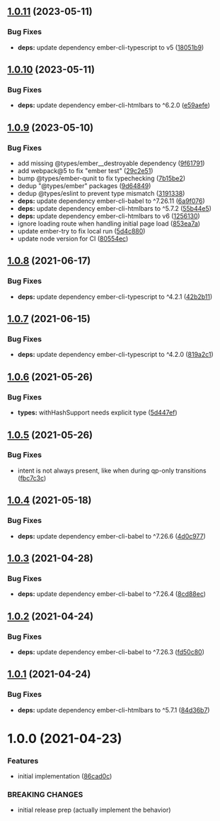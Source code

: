 ## [1.0.11](https://github.com/CrowdStrike/ember-url-hash-polyfill/compare/v1.0.10...v1.0.11) (2023-05-11)


### Bug Fixes

* **deps:** update dependency ember-cli-typescript to v5 ([18051b9](https://github.com/CrowdStrike/ember-url-hash-polyfill/commit/18051b92140ac661dfcde87cd214a77f77c94fee))

## [1.0.10](https://github.com/CrowdStrike/ember-url-hash-polyfill/compare/v1.0.9...v1.0.10) (2023-05-11)


### Bug Fixes

* **deps:** update dependency ember-cli-htmlbars to ^6.2.0 ([e59aefe](https://github.com/CrowdStrike/ember-url-hash-polyfill/commit/e59aefe66db24d1e9116c978de9b02d2e865a29b))

## [1.0.9](https://github.com/CrowdStrike/ember-url-hash-polyfill/compare/v1.0.8...v1.0.9) (2023-05-10)


### Bug Fixes

* add missing @types/ember__destroyable dependency ([9f61791](https://github.com/CrowdStrike/ember-url-hash-polyfill/commit/9f61791b4022e72b4b89c05c641dfabc64b123a4))
* add webpack@5 to fix "ember test" ([29c2e51](https://github.com/CrowdStrike/ember-url-hash-polyfill/commit/29c2e51673e98565a2e6ac7212278a1231a01820))
* bump @types/ember-qunit to fix typechecking ([7b15be2](https://github.com/CrowdStrike/ember-url-hash-polyfill/commit/7b15be23117722cdaa7b0104d6ddfad3a1ff7a3c))
* dedup "@types/ember" packages ([9d64849](https://github.com/CrowdStrike/ember-url-hash-polyfill/commit/9d64849bd07b74c74dc948e356965fa93edcf20b))
* dedup @types/eslint to prevent type mismatch ([3191338](https://github.com/CrowdStrike/ember-url-hash-polyfill/commit/319133833458b86c821f6bddb17f85f14a71b2e2))
* **deps:** update dependency ember-cli-babel to ^7.26.11 ([6a9f076](https://github.com/CrowdStrike/ember-url-hash-polyfill/commit/6a9f076b6a4c3272e0f105b1a4239f7d8439a157))
* **deps:** update dependency ember-cli-htmlbars to ^5.7.2 ([55b44e5](https://github.com/CrowdStrike/ember-url-hash-polyfill/commit/55b44e5d42fdad2da05b4765eb4fccef9106df52))
* **deps:** update dependency ember-cli-htmlbars to v6 ([1256130](https://github.com/CrowdStrike/ember-url-hash-polyfill/commit/1256130adce4f59fad9c69b0c9dc97408e0ea814))
* ignore loading route when handling initial page load ([853ea7a](https://github.com/CrowdStrike/ember-url-hash-polyfill/commit/853ea7a1fc99273c21526f01cfc3d1ec4378ad6d))
* update ember-try to fix local run ([5d4c880](https://github.com/CrowdStrike/ember-url-hash-polyfill/commit/5d4c880b18b8e890622ac3d7e9044d382e17c71e))
* update node version for CI ([80554ec](https://github.com/CrowdStrike/ember-url-hash-polyfill/commit/80554ec72b3de2e8cb98c942cc2fbe68018c32de))

## [1.0.8](https://github.com/CrowdStrike/ember-url-hash-polyfill/compare/v1.0.7...v1.0.8) (2021-06-17)


### Bug Fixes

* **deps:** update dependency ember-cli-typescript to ^4.2.1 ([42b2b11](https://github.com/CrowdStrike/ember-url-hash-polyfill/commit/42b2b115e2e94338c780e32a4aec1f345adbca9f))

## [1.0.7](https://github.com/CrowdStrike/ember-url-hash-polyfill/compare/v1.0.6...v1.0.7) (2021-06-15)


### Bug Fixes

* **deps:** update dependency ember-cli-typescript to ^4.2.0 ([819a2c1](https://github.com/CrowdStrike/ember-url-hash-polyfill/commit/819a2c15cbd759f7835d46f90a1b7a97d35a0171))

## [1.0.6](https://github.com/CrowdStrike/ember-url-hash-polyfill/compare/v1.0.5...v1.0.6) (2021-05-26)


### Bug Fixes

* **types:** withHashSupport needs explicit type ([5d447ef](https://github.com/CrowdStrike/ember-url-hash-polyfill/commit/5d447ef927cad29d97940355c2afd160d359a02a))

## [1.0.5](https://github.com/CrowdStrike/ember-url-hash-polyfill/compare/v1.0.4...v1.0.5) (2021-05-26)


### Bug Fixes

* intent is not always present, like when during qp-only transitions ([fbc7c3c](https://github.com/CrowdStrike/ember-url-hash-polyfill/commit/fbc7c3c66e9bcbc6eed382e7514bbe943af2ed7c))

## [1.0.4](https://github.com/CrowdStrike/ember-url-hash-polyfill/compare/v1.0.3...v1.0.4) (2021-05-18)


### Bug Fixes

* **deps:** update dependency ember-cli-babel to ^7.26.6 ([4d0c977](https://github.com/CrowdStrike/ember-url-hash-polyfill/commit/4d0c9771733307726c7be7ae5c59967c2a085b92))

## [1.0.3](https://github.com/CrowdStrike/ember-url-hash-polyfill/compare/v1.0.2...v1.0.3) (2021-04-28)


### Bug Fixes

* **deps:** update dependency ember-cli-babel to ^7.26.4 ([8cd88ec](https://github.com/CrowdStrike/ember-url-hash-polyfill/commit/8cd88ecfdcb59261fb476e3bece9aa4f34e8d741))

## [1.0.2](https://github.com/CrowdStrike/ember-url-hash-polyfill/compare/v1.0.1...v1.0.2) (2021-04-24)


### Bug Fixes

* **deps:** update dependency ember-cli-babel to ^7.26.3 ([fd50c80](https://github.com/CrowdStrike/ember-url-hash-polyfill/commit/fd50c80eeb7ddcbf5eeefbf344355be8724e5f02))

## [1.0.1](https://github.com/CrowdStrike/ember-url-hash-polyfill/compare/v1.0.0...v1.0.1) (2021-04-24)


### Bug Fixes

* **deps:** update dependency ember-cli-htmlbars to ^5.7.1 ([84d36b7](https://github.com/CrowdStrike/ember-url-hash-polyfill/commit/84d36b7e23d9ae76ef803bfe0a737351f26cc064))

# 1.0.0 (2021-04-23)


### Features

* initial implementation ([86cad0c](https://github.com/CrowdStrike/ember-url-hash-polyfill/commit/86cad0cbcb0d6833fdb4016ef89a75bc488792d0))


### BREAKING CHANGES

* initial release prep
(actually implement the behavior)
